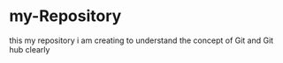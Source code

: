 # my-Repository
this my repository i am creating to understand the concept of Git and Git hub clearly 
